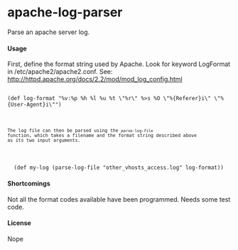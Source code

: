 # apache-log-parser

Parse an apache server log.

#### Usage


First, define the format string used by Apache.  Look for keyword LogFormat in /etc/apache2/apache2.conf.  See: http://httpd.apache.org/docs/2.2/mod/mod_log_config.html

<pre><code>
(def log-format "%v:%p %h %l %u %t \"%r\" %>s %O \"%{Referer}i\" \"%{User-Agent}i\"")
<code></pre>

The log file can then be parsed using the <code>parse-log-file</code> function,
which takes a filename and the format string described above as its two input arguments.

<pre></code>
  (def my-log (parse-log-file "other_vhosts_access.log" log-format))
</code></pre>


#### Shortcomings

Not all the format codes available have been programmed.  Needs some test code.

#### License

Nope


